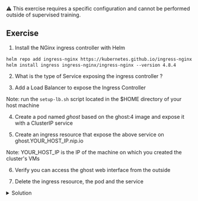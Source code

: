:warning: This exercise requires a specific configuration and cannot be performed outside of supervised training.

## Exercise

1. Install the NGinx ingress controller with Helm

```
helm repo add ingress-nginx https://kubernetes.github.io/ingress-nginx
helm install ingress ingress-nginx/ingress-nginx --version 4.8.4
```

2. What is the type of Service exposing the ingress controller ?

3. Add a Load Balancer to expose the Ingress Controller

Note: run the ```setup-lb.sh``` script located in the $HOME directory of your host machine

4. Create a pod named *ghost* based on the ghost:4 image and expose it with a ClusterIP service

5. Create an ingress resource that expose the above service on ghost.YOUR_HOST_IP.nip.io

Note: YOUR_HOST_IP is the IP of the machine on which you created the cluster's VMs

6. Verify you can access the ghost web interface from the outside

7. Delete the ingress resource, the pod and the service

<details>
  <summary markdown="span">Solution</summary>

1. Install the NGinx ingress controller with Helm

```
helm repo add ingress-nginx https://kubernetes.github.io/ingress-nginx
helm install ingress ingress-nginx/ingress-nginx --version 4.8.4
```

2. What is the type of Service exposing the ingress controller ?

The ingress controller is exposed with a LoadBalancer type service

```
k -n ingress-nginx get svc
NAME                                 TYPE           CLUSTER-IP       EXTERNAL-IP   PORT(S)                      AGE
ingress-nginx-controller             LoadBalancer   10.96.133.38     <pending>     80:30933/TCP,443:30753/TCP   44s
ingress-nginx-controller-admission   ClusterIP      10.108.148.107   <none>        443/TCP                      44s
```

This service cannot get an external IP address as the cluster is not managed by a cloud provider.

3. Add a Load Balancer to expose the Ingress Controller

The following command runs a HAProxy container on the host machine:

```
./setup-lb.sh 
```

This container acts as a load balancer in front of your worker nodes and exposes the Ingress Controller via ${YOUR_HOST_IP}.nip.io

4. Create a pod named *ghost* based on the ghost:4 image and expose it with a ClusterIP service

```
k run ghost --image=ghost:4 --port 2368 --expose
```

5. Create an ingress resource that expose the above service on ghost.YOUR_HOST_IP.nip.io

In this example the public IP adress of the host machine is *89.145.162.32*

```
EXTERNAL_IP=89.145.162.32
cat <<EOF | k apply -f -
apiVersion: networking.k8s.io/v1
kind: Ingress
metadata:
  name: ingress
spec:
  ingressClassName: nginx
  rules:
  - host: ghost.$EXTERNAL_IP.nip.io
    http:
      paths:
      - path: /
        pathType: Prefix
        backend:
          service:
            name: ghost
            port:
              number: 2368
EOF
```

6. Verify you can access the ghost web interface from the outside

The ghost web interface can be accessed using the *ghost.YOUR_HOST_IP.nip.io* domain name (this one is resolved by nip.io)

![ghost](./images/ghost.png)

7. Delete the ingress resource, the pod and the service

```
k delete ingress/ingress
k delete pod/ghost svc/ghost
```

</details>

